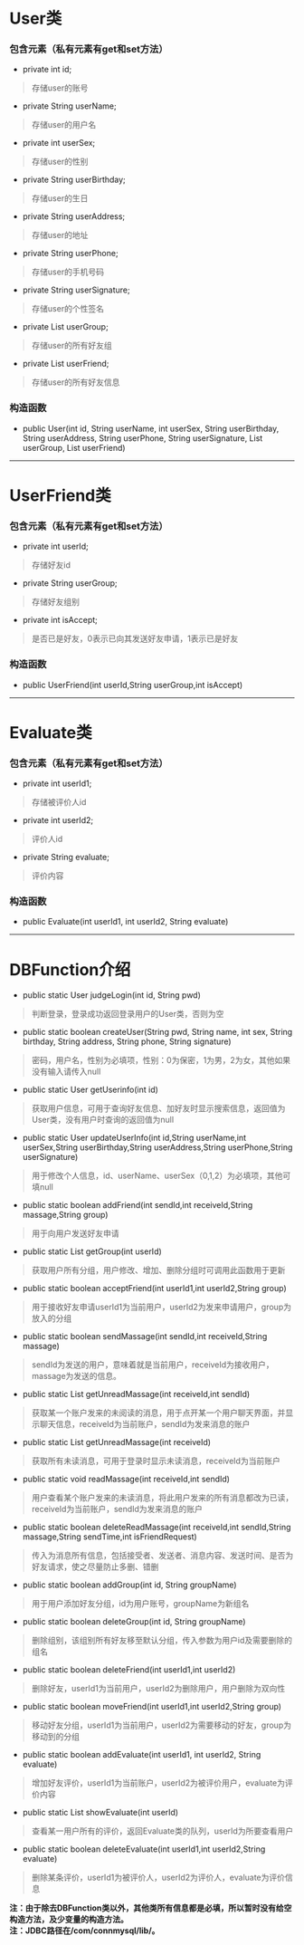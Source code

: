 # User类
### 包含元素（私有元素有get和set方法）
* private int id;
> 存储user的账号
* private String userName;
> 存储user的用户名
* private int userSex;
> 存储user的性别
* private String userBirthday;
> 存储user的生日
* private String userAddress;
> 存储user的地址
* private String userPhone;
> 存储user的手机号码
* private String userSignature;
> 存储user的个性签名
* private List<String> userGroup;
> 存储user的所有好友组
* private List<UserFriend> userFriend;
> 存储user的所有好友信息

### 构造函数
* public User(int id, String userName, int userSex, String userBirthday, String userAddress, String userPhone, String userSignature, List<String> userGroup, List<UserFriend> userFriend)

---
# UserFriend类
### 包含元素（私有元素有get和set方法）
* private int userId;
> 存储好友id
* private String userGroup;
> 存储好友组别
* private int isAccept;
> 是否已是好友，0表示已向其发送好友申请，1表示已是好友

### 构造函数
* public UserFriend(int userId,String userGroup,int isAccept)


---
# Evaluate类
### 包含元素（私有元素有get和set方法）
* private int userId1;
> 存储被评价人id
* private int userId2;
> 评价人id
* private String evaluate;
> 评价内容
### 构造函数
* public Evaluate(int userId1, int userId2, String evaluate)

---
# DBFunction介绍
* public static User judgeLogin(int id, String pwd)
> 判断登录，登录成功返回登录用户的User类，否则为空
* public static boolean createUser(String pwd, String name, int sex, String birthday, String address, String phone, String signature)
> 密码，用户名，性别为必填项，性别：0为保密，1为男，2为女，其他如果没有输入请传入null
* public static User getUserinfo(int id)
> 获取用户信息，可用于查询好友信息、加好友时显示搜索信息，返回值为User类，没有用户时查询的返回值为null
* public static User updateUserInfo(int id,String userName,int userSex,String userBirthday,String userAddress,String userPhone,String userSignature)
> 用于修改个人信息，id、userName、userSex（0,1,2）为必填项，其他可填null
* public static boolean addFriend(int sendId,int receiveId,String massage,String group)
> 用于向用户发送好友申请
* public static List getGroup(int userId)
> 获取用户所有分组，用户修改、增加、删除分组时可调用此函数用于更新
* public static boolean acceptFriend(int userId1,int userId2,String group)
> 用于接收好友申请userId1为当前用户，userId2为发来申请用户，group为放入的分组
* public static boolean sendMassage(int sendId,int receiveId,String massage)
> sendId为发送的用户，意味着就是当前用户，receiveId为接收用户，massage为发送的信息。
* public static List getUnreadMassage(int receiveId,int sendId)
> 获取某一个账户发来的未阅读的消息，用于点开某一个用户聊天界面，并显示聊天信息，receiveId为当前账户，sendId为发来消息的账户
* public static List getUnreadMassage(int receiveId)
> 获取所有未读消息，可用于登录时显示未读消息，receiveId为当前账户
* public static void readMassage(int receiveId,int sendId)
> 用户查看某个账户发来的未读消息，将此用户发来的所有消息都改为已读，receiveId为当前账户，sendId为发来消息的账户
* public static boolean deleteReadMassage(int receiveId,int sendId,String massage,String sendTime,int isFriendRequest)
> 传入为消息所有信息，包括接受者、发送者、消息内容、发送时间、是否为好友请求，使之尽量防止多删、错删
* public static boolean addGroup(int id, String groupName)
> 用于用户添加好友分组，id为用户账号，groupName为新组名
* public static boolean deleteGroup(int id, String groupName)
> 删除组别，该组别所有好友移至默认分组，传入参数为用户id及需要删除的组名
* public static boolean deleteFriend(int userId1,int userId2)
> 删除好友，userId1为当前用户，userId2为删除用户，用户删除为双向性
* public static boolean moveFriend(int userId1,int userId2,String group)
> 移动好友分组，userId1为当前用户，userId2为需要移动的好友，group为移动到的分组
* public static boolean addEvaluate(int userId1, int userId2, String evaluate)
> 增加好友评价，userId1为当前账户，userId2为被评价用户，evaluate为评价内容
* public static List showEvaluate(int userId)
> 查看某一用户所有的评价，返回Evaluate类的队列，userId为所要查看用户
* public static boolean deleteEvaluate(int userId1,int userId2,String evaluate)
> 删除某条评价，userId1为被评价人，userId2为评价人，evaluate为评价信息

__注：由于除去DBFunction类以外，其他类所有信息都是必填，所以暂时没有给空构造方法，及少变量的构造方法。__
\
__注：JDBC路径在/com/connmysql/lib/。__